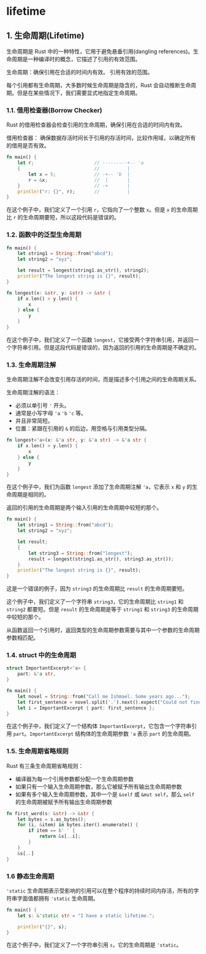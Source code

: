 # lifetime

## 1. 生命周期(Lifetime)

生命周期是 Rust 中的一种特性，它用于避免悬垂引用(dangling references)。生命周期是一种编译时的概念，它描述了引用的有效范围。

生命周期：确保引用在合适的时间内有效。 引用有效的范围。

每个引用都有生命周期，大多数时候生命周期是隐含的，Rust 会自动推断生命周期。但是在某些情况下，我们需要显式地指定生命周期。

### 1.1. 借用检查器(Borrow Checker)

Rust 的借用检查器会检查引用的生命周期，确保引用在合适的时间内有效。

借用检查器： 确保数据存活时间长于引用的存活时间，比较作用域，以确定所有的借用是否有效。

```rust
fn main() {
    let r;                      // ---------+-- 'a
    {                           //          |
        let x = 5;              // -+-- 'b  |
        r = &x;                 //  |       |
    }                           // -+       |
    println!("r: {}", r);       //          |
}
```

在这个例子中，我们定义了一个引用 `r`，它指向了一个整数 `x`。但是 `x` 的生命周期比 `r` 的生命周期要短，所以这段代码是错误的。

### 1.2. 函数中的泛型生命周期

```rust
fn main() {
    let string1 = String::from("abcd");
    let string2 = "xyz";

    let result = longest(string1.as_str(), string2);
    println!("The longest string is {}", result);
}

fn longest(x: &str, y: &str) -> &str {
    if x.len() > y.len() {
        x
    } else {
        y
    }
}
```

在这个例子中，我们定义了一个函数 `longest`，它接受两个字符串引用，并返回一个字符串引用。但是这段代码是错误的，因为返回的引用的生命周期是不确定的。

### 1.3. 生命周期注解

生命周期注解不会改变引用存活的时间，而是描述多个引用之间的生命周期关系。

生命周期注解的语法：

- 必须以单引号 `'` 开头。
- 通常是小写字母 `'a` `'b` `'c` 等。
- 并且非常简短。
- 位置：紧跟在引用的 `&` 的后边，用空格与引用类型分隔。

```rust
fn longest<'a>(x: &'a str, y: &'a str) -> &'a str {
    if x.len() > y.len() {
        x
    } else {
        y
    }
}
```

在这个例子中，我们为函数 `longest` 添加了生命周期注解 `'a`，它表示 `x` 和 `y` 的生命周期是相同的。

返回的引用的生命周期是两个输入引用的生命周期中较短的那个。

```rust
fn main() {
    let string1 = String::from("abcd");
    let string2 = "xyz";

    let result;
    {
        let string3 = String::from("longest");
        result = longest(string1.as_str(), string3.as_str());
    }
    println!("The longest string is {}", result);
}
```

这是一个错误的例子，因为 `string3` 的生命周期比 `result` 的生命周期要短。

这个例子中，我们定义了一个字符串 `string3`，它的生命周期比 `string1` 和 `string2` 都要短。但是 `result` 的生命周期是等于 `string1` 和 `string3` 的生命周期中较短的那个。

从函数返回一个引用时，返回类型的生命周期参数需要与其中一个参数的生命周期参数相匹配。

### 1.4. struct 中的生命周期

```rust
struct ImportantExcerpt<'a> {
    part: &'a str,
}

fn main() {
    let novel = String::from("Call me Ishmael. Some years ago...");
    let first_sentence = novel.split('.').next().expect("Could not find a '.'");
    let i = ImportantExcerpt { part: first_sentence };
}
```

在这个例子中，我们定义了一个结构体 `ImportantExcerpt`，它包含一个字符串引用 `part`。`ImportantExcerpt` 结构体的生命周期参数 `'a` 表示 `part` 的生命周期。

### 1.5. 生命周期省略规则

Rust 有三条生命周期省略规则：

- 编译器为每一个引用参数都分配一个生命周期参数
- 如果只有一个输入生命周期参数，那么它被赋予所有输出生命周期参数
- 如果有多个输入生命周期参数，其中一个是 `&self` 或 `&mut self`，那么 `self` 的生命周期被赋予所有输出生命周期参数

```rust
fn first_word(s: &str) -> &str {
    let bytes = s.as_bytes();
    for (i, &item) in bytes.iter().enumerate() {
        if item == b' ' {
            return &s[..i];
        }
    }
    &s[..]
}
```

### 1.6 静态生命周期

`'static` 生命周期表示受影响的引用可以在整个程序的持续时间内存活，所有的字符串字面值都拥有 `'static` 生命周期。

```rust
fn main() {
    let s: &'static str = "I have a static lifetime.";

    println!("{}", s);
}
```

在这个例子中，我们定义了一个字符串引用 `s`，它的生命周期是 `'static`。
